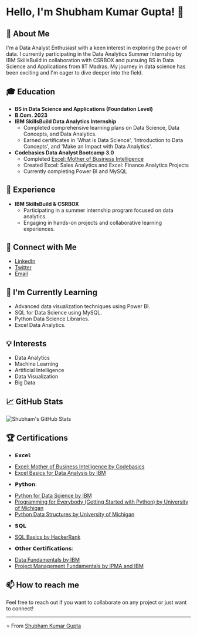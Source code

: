 # Hello, I'm Shubham Kumar Gupta! 👋

## 🚀 About Me
I'm a Data Analyst Enthusiast with a keen interest in exploring the power of data. 
I currently participating in the Data Analytics Summer Internship by IBM SkillsBuild in collaboration with CSRBOX and
pursuing BS in Data Science and Applications from IIT Madras.
My journey in data science has been exciting and I'm eager to dive deeper into the field.

## 🎓 Education
- **BS in Data Science and Applications (Foundation Level)**
- **B.Com. 2023**
- **IBM SkillsBuild Data Analytics Internship**
  - Completed comprehensive learning plans on Data Science, Data Concepts, and Data Analytics.
  - Earned certificates in 'What is Data Science', 'Introduction to Data Concepts', and 'Make an Impact with Data Analytics'.
- **Codebasics Data Analyst Bootcamp 3.0**
  - Completed [Excel: Mother of Business Intelligence](https://codebasics.io/certificate/CB-51-255944)
  - Created Excel: Sales Analytics and Excel: Finance Analytics Projects
  - Currently completing Power BI and MySQL

## 💼 Experience
- **IBM SkillsBuild & CSRBOX**
  - Participating in a summer internship program focused on data analytics.
  - Engaging in hands-on projects and collaborative learning experiences.

## 🔗 Connect with Me
- [LinkedIn](https://www.linkedin.com/in/iamshubhamkumargupta/) 
- [Twitter](https://x.com/shubhamkmrgupta)
- [Email](mailto:shubhamca76@gmail.com)

## 🌱 I'm Currently Learning
- Advanced data visualization techniques using Power BI.
- SQL for Data Science using MySQL.
- Python Data Science Libraries.
- Excel Data Analytics.

## 💡 Interests
- Data Analytics
- Machine Learning
- Artificial Intelligence
- Data Visualization
- Big Data

## 📈 GitHub Stats
![Shubham's GitHub Stats](https://github-readme-stats.vercel.app/api?username=gptshubham&show_icons=true&theme=radical)

## 🏆 Certifications
* 𝗘𝘅𝗰𝗲𝗹:
- [Excel: Mother of Business Intelligence by Codebasics](https://codebasics.io/certificate/CB-51-255944)
- [Excel Basics for Data Analysis by IBM](https://coursera.org/share/282e32bcd0a736c061e26a76468e314e)
* 𝗣𝘆𝘁𝗵𝗼𝗻:
- [Python for Data Science by IBM](https://www.credly.com/badges/25564970-c5f4-44aa-8a42-e03249a1a9e1/public_url)
- [Programming for Everybody (Getting Started with Python) by University of Michigan](https://coursera.org/share/5c3e80003eea382c2755b0ffaef90f3a)
- [Python Data Structures by University of Michigan](https://coursera.org/share/dc0fa06f7024c3466e2b0dd52345ae2d)
* 𝗦𝗤𝗟
- [SQL Basics by HackerRank](https://www.hackerrank.com/certificates/02bb94e443e8)
* 𝗢𝘁𝗵𝗲𝗿 𝗖𝗲𝗿𝘁𝗶𝗳𝗶𝗰𝗮𝘁𝗶𝗼𝗻𝘀:
- [Data Fundamentals by IBM](https://www.credly.com/badges/7cd85e65-0722-495c-8680-f529866dcdc1/public_url)
- [Project Management Fundamentals by IPMA and IBM](https://www.credly.com/badges/502efd67-fbff-44a8-baf8-1b8af51cb06b/public_url)

## 📫 How to reach me
Feel free to reach out if you want to collaborate on any project or just want to connect!

---

⭐️ From [Shubham Kumar Gupta](https://github.com/gptshubham)

